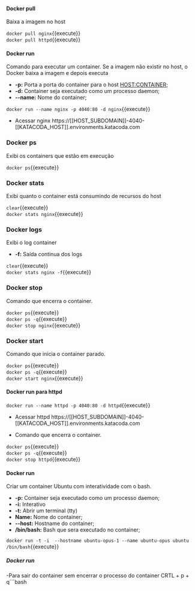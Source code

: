 #### Docker pull
Baixa a imagem no host

`docker pull nginx`{{execute}} <br>
`docker pull httpd`{{execute}}

#### Docker run
Comando para executar um container. Se a imagem não existir no host, o Docker baixa a imagem e depois executa

- **-p:** Porta a porta do container para o host <HOST:CONTAINER>;
- **-d:** Container seja executado como um processo daemon;
- **--name:** Nome do container;

`docker run --name nginx -p 4040:80 -d nginx`{{execute}}
- Acessar nginx
https://[[HOST_SUBDOMAIN]]-4040-[[KATACODA_HOST]].environments.katacoda.com

### Docker ps

Exibi os containers que estão em execução

`docker ps`{{execute}}


### Docker stats

Exibi quanto o container está consumindo de recursos do host

`clear`{{execute}} <br>
`docker stats nginx`{{execute}}


### Docker logs

Exibi o log container

- **-f:** Saída continua dos logs

`clear`{{execute}} <br>
`docker stats nginx -f`{{execute}}

### Docker stop

Comando que encerra o container.

`docker ps`{{execute}} <br>
`docker ps -q`{{execute}}<br>
`docker stop nginx`{{execute}}

### Docker start

Comando que inicia o container parado.

`docker ps`{{execute}} <br>
`docker ps -q`{{execute}} <br>
`docker start nginx`{{execute}}

#### Docker run para httpd

`docker run --name httpd -p 4040:80 -d httpd`{{execute}}
- Acessar httpd
https://[[HOST_SUBDOMAIN]]-4040-[[KATACODA_HOST]].environments.katacoda.com

- Comando que encerra o container.

`docker ps`{{execute}} <br>
`docker ps -q`{{execute}}<br>
`docker stop httpd`{{execute}}

#### Docker run

Criar um container Ubuntu com interatividade com o bash. 

- **-p:** Container seja executado como um processo daemon;
- **-i:** Interativo
- **-t:** Abrir um terminal (tty)
- **Name:** Nome do container;
- **--host:** Hostname do container;
- **/bin/bash:** Bash que sera executado no container;

`docker run -t -i  --hostname ubuntu-opus-1 --name ubuntu-opus ubuntu /bin/bash`{{execute}}

##### Docker run
-Para sair do container sem encerrar o processo do container
    CRTL + p + q```bash
```